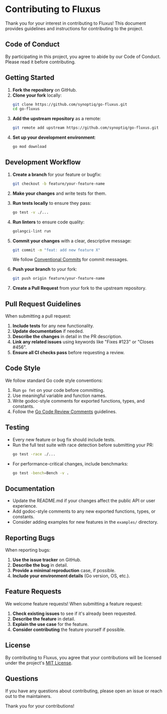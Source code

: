 # Contributing to Fluxus

Thank you for your interest in contributing to Fluxus! This document provides guidelines and instructions for contributing to the project.

## Code of Conduct

By participating in this project, you agree to abide by our Code of Conduct. Please read it before contributing.

## Getting Started

1. **Fork the repository** on GitHub.
2. **Clone your fork** locally:
   ```bash
   git clone https://github.com/synoptiq/go-fluxus.git
   cd go-fluxus
   ```
3. **Add the upstream repository** as a remote:
   ```bash
   git remote add upstream https://github.com/synoptiq/go-fluxus.git
   ```
4. **Set up your development environment**:
   ```bash
   go mod download
   ```

## Development Workflow

1. **Create a branch** for your feature or bugfix:
   ```bash
   git checkout -b feature/your-feature-name
   ```

2. **Make your changes** and write tests for them.

3. **Run tests locally** to ensure they pass:
   ```bash
   go test -v ./...
   ```

4. **Run linters** to ensure code quality:
   ```bash
   golangci-lint run 
   ```

5. **Commit your changes** with a clear, descriptive message:
   ```bash
   git commit -m "feat: add new feature X"
   ```

   We follow [Conventional Commits](https://www.conventionalcommits.org/) for commit messages.

6. **Push your branch** to your fork:
   ```bash
   git push origin feature/your-feature-name
   ```

7. **Create a Pull Request** from your fork to the upstream repository.

## Pull Request Guidelines

When submitting a pull request:

1. **Include tests** for any new functionality.
2. **Update documentation** if needed.
3. **Describe the changes** in detail in the PR description.
4. **Link any related issues** using keywords like "Fixes #123" or "Closes #456".
5. **Ensure all CI checks pass** before requesting a review.

## Code Style

We follow standard Go code style conventions:

1. Run `go fmt` on your code before committing.
2. Use meaningful variable and function names.
3. Write godoc-style comments for exported functions, types, and constants.
4. Follow the [Go Code Review Comments](https://github.com/golang/go/wiki/CodeReviewComments) guidelines.

## Testing

- Every new feature or bug fix should include tests.
- Run the full test suite with race detection before submitting your PR:
  ```bash
  go test -race ./...
  ```
- For performance-critical changes, include benchmarks:
  ```bash
  go test -bench=Bench -v .
  ```

## Documentation

- Update the README.md if your changes affect the public API or user experience.
- Add godoc-style comments to any new exported functions, types, or constants.
- Consider adding examples for new features in the `examples/` directory.

## Reporting Bugs

When reporting bugs:

1. **Use the issue tracker** on GitHub.
2. **Describe the bug** in detail.
3. **Provide a minimal reproduction** case, if possible.
4. **Include your environment details** (Go version, OS, etc.).

## Feature Requests

We welcome feature requests! When submitting a feature request:

1. **Check existing issues** to see if it's already been requested.
2. **Describe the feature** in detail.
3. **Explain the use case** for the feature.
4. **Consider contributing** the feature yourself if possible.

## License

By contributing to Fluxus, you agree that your contributions will be licensed under the project's [MIT License](LICENSE).

## Questions

If you have any questions about contributing, please open an issue or reach out to the maintainers.

Thank you for your contributions!